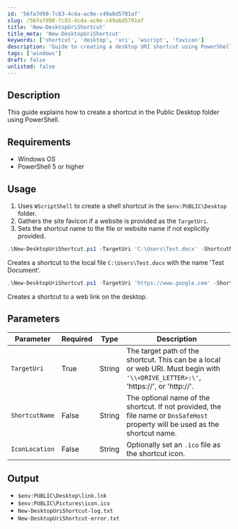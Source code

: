 ```yaml
---
id: '56fa7d90-7c83-4c4a-ac0e-c49a6d5701af'
slug: /56fa7d90-7c83-4c4a-ac0e-c49a6d5701af
title: 'New-DesktopUriShortcut'
title_meta: 'New-DesktopUriShortcut'
keywords: ['shortcut', 'desktop', 'uri', 'wscript', 'favicon']
description: 'Guide to creating a desktop URI shortcut using PowerShell.'
tags: ['windows']
draft: false
unlisted: false
---
```


## Description
This guide explains how to create a shortcut in the Public Desktop folder using PowerShell.

## Requirements
- Windows OS
- PowerShell 5 or higher

## Usage
1. Uses `WScriptShell` to create a shell shortcut in the `$env:PUBLIC\Desktop` folder.
2. Gathers the site favicon if a website is provided as the `TargetUri`.
3. Sets the shortcut name to the file or website name if not explicitly provided.

```powershell
.\New-DesktopUriShortcut.ps1 -TargetUri 'C:\Users\Test.docx' -ShortcutName 'Test Document'
```
Creates a shortcut to the local file `C:\Users\Test.docx` with the name 'Test Document'.

```powershell
.\New-DesktopUriShortcut.ps1 -TargetUri 'https://www.google.com' -ShortcutName 'Google'
```
Creates a shortcut to a web link on the desktop.

## Parameters
| Parameter      | Required | Type   | Description                                                                                                                            |
| -------------- | -------- | ------ | -------------------------------------------------------------------------------------------------------------------------------------- |
| `TargetUri`    | True     | String | The target path of the shortcut. This can be a local or web URI. Must begin with `'\\<DRIVE_LETTER>:\'`, 'https://', or 'http://'.   |
| `ShortcutName` | False    | String | The optional name of the shortcut. If not provided, the file name or `DnsSafeHost` property will be used as the shortcut name.        |
| `IconLocation` | False    | String | Optionally set an `.ico` file as the shortcut icon.                                                                                    |

## Output
- `$env:PUBLIC\Desktop\link.lnk`
- `$env:PUBLIC\Pictures\icon.ico`
- `New-DesktopUriShortcut-log.txt`
- `New-DesktopUriShortcut-error.txt`

